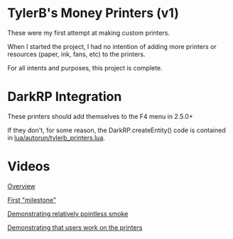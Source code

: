 TylerB's Money Printers (v1)
==============

These were my first attempt at making custom printers.

When I started the project, I had no intention of adding more printers or resources (paper, ink, fans, etc) to the printers.

For all intents and purposes, this project is complete.

DarkRP Integration
==============

These printers should add themselves to the F4 menu in 2.5.0+

If they don't, for some reason, the DarkRP.createEntity() code is contained in [lua/autorun/tylerb_printers.lua](https://github.com/TylerBundy/money_printers/blob/master/lua/darkrp_customthings/tylerb_printers.lua).

Videos
==============
[Overview](https://www.youtube.com/watch?v=OUqLzSzgGvQ)

[First "milestone"](https://www.youtube.com/watch?v=5C0TZBnriWM)

[Demonstrating relatively pointless smoke](https://www.youtube.com/watch?v=zGZ3Vf3LNqw)

[Demonstrating that users work on the printers](https://www.youtube.com/watch?v=0koqpP1OyJQ)
